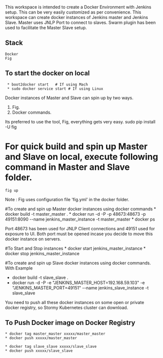 This workspace is intended to create a Docker Environment with Jenkins setup. This can be very easily customized as per convenience. This workspace can create docker instances of Jenkins master and Jenkins Slave.
Master uses JNLP Port to connect to slaves. Swarm plugin has been used to facilitate the Master Slave setup.

## Stack
	Docker
	Fig

## To start the docker on local
	 * boot2docker start   # If using Mach
	 * sudo docker service start # If using Linux

Docker instances of Master and Slave can spin up by two ways.

1. Fig.
2. Docker commands.

Its preferred to use the tool, Fig, everything gets very easy.
	sudo pip install -U fig

# For quick build and spin up Master and Slave on local, execute following command in Master and Slave folder.
	fig up

Note : Fig uses configuration file 'fig.yml' in the docker folder.


#To create and spin up Master docker instances using docker commands
	* docker build -t master_master .
	* docker run -d -P -p 48673:48673 -p 49151:8090 --name jenkins_master_instance -t master_master
	* docker ps

Port 48673 has been used for JNLP Client connections and 49151 used for exposure to UI.
Both port must be opened incase you decide to move this docker instance on servers.

#To Start and Stop instances
	* docker start jenkins_master_instance
	* docker stop jenkins_master_instance


#To create and spin up Slave docker instances using docker commands. With Example
* docker build -t slave_slave .
* docker run -d -P -e "JENKINS_MASTER_HOST=192.168.59.103" -e "JENKINS_MASTER_PORT=49151" --name jenkins_slave_instance -t slave_slave


You need to push all these docker instances on some open or private docker registry, so Stormy Kubernetes cluster can download.

## To Push Docker image on Docker Registry
	* docker tag master_master xxxxx/master_master
	* docker push xxxxx/master_master

	* docker tag slave_slave xxxxx/slave_slave
	* docker push xxxxx/slave_slave
